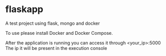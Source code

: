 # flaskapp
A test project using flask, mongo and docker

To use please install Docker and Docker Compose.

After the application is running you can access it through <your_ip>:5000
The ip it will be present in the execution console

